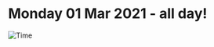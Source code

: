 # Monday 01 Mar 2021 - all day!
![Time](https://github.com/rich-ctm/today/workflows/Time/badge.svg)
